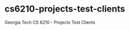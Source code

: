 cs6210-projects-test-clients
============================

Georgia Tech CS 6210 - Projects Test Clients
